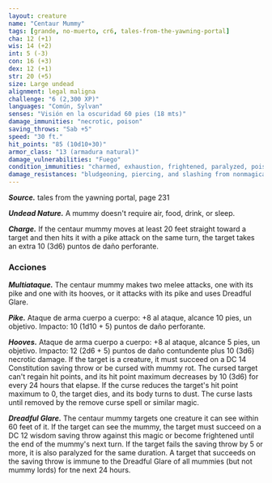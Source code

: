 ```yaml
---
layout: creature
name: "Centaur Mummy"
tags: [grande, no-muerto, cr6, tales-from-the-yawning-portal]
cha: 12 (+1)
wis: 14 (+2)
int: 5 (-3)
con: 16 (+3)
dex: 12 (+1)
str: 20 (+5)
size: Large undead
alignment: legal maligna
challenge: "6 (2,300 XP)"
languages: "Común, Sylvan"
senses: "Visión en la oscuridad 60 pies (18 mts)"
damage_immunities: "necrotic, poison"
saving_throws: "Sab +5"
speed: "30 ft."
hit_points: "85 (10d10+30)"
armor_class: "13 (armadura natural)"
damage_vulnerabilities: "Fuego"
condition_immunities: "charmed, exhaustion, frightened, paralyzed, poisoned"
damage_resistances: "bludgeoning, piercing, and slashing from nonmagical attacks"
---
```


***Source.*** tales from the yawning portal,  page 231

***Undead Nature.*** A mummy doesn't require air, food, drink, or sleep.

***Charge.*** If the centaur mummy moves at least 20 feet straight toward a target and then hits it with a pike attack on the same turn, the target takes an extra 10 (3d6) puntos de daño perforante.

### Acciones

***Multiataque.*** The centaur mummy makes two melee attacks, one with its pike and one with its hooves, or it attacks with its pike and uses Dreadful Glare.

***Pike.*** Ataque de arma cuerpo a cuerpo: +8 al ataque, alcance 10 pies, un objetivo. Impacto: 10 (1d10 + 5) puntos de daño perforante.

***Hooves.*** Ataque de arma cuerpo a cuerpo: +8 al ataque, alcance 5 pies, un objetivo. Impacto: 12 (2d6 + 5) puntos de daño contundente plus 10 (3d6) necrotic damage. If the target is a creature, it must succeed on a DC 14 Constitution saving throw or be cursed with mummy rot. The cursed target can't regain hit points, and its hit point maximum decreases by 10 (3d6) for every 24 hours that elapse. If the curse reduces the target's hit point maximum to 0, the target dies, and its body turns to dust. The curse lasts until removed by the remove curse spell or similar magic.

***Dreadful Glare.*** The centaur mummy targets one creature it can see within 60 feet of it. If the target can see the mummy, the target must succeed on a DC 12 wisdom saving throw against this magic or become frightened until the end of the mummy's next turn. If the target fails the saving throw by 5 or more, it is also paralyzed for the same duration. A target that succeeds on the saving throw is immune to the Dreadful Glare of all mummies (but not mummy lords) for tne next 24 hours.